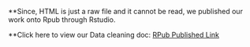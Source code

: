
**Since, HTML is just a raw file and it cannot be read, we published our work onto Rpub through Rstudio. 


**Click here to view our Data cleaning doc: [RPub Published Link](https://rpubs.com/indrateja/OWC-DataCleaningDoc) 

